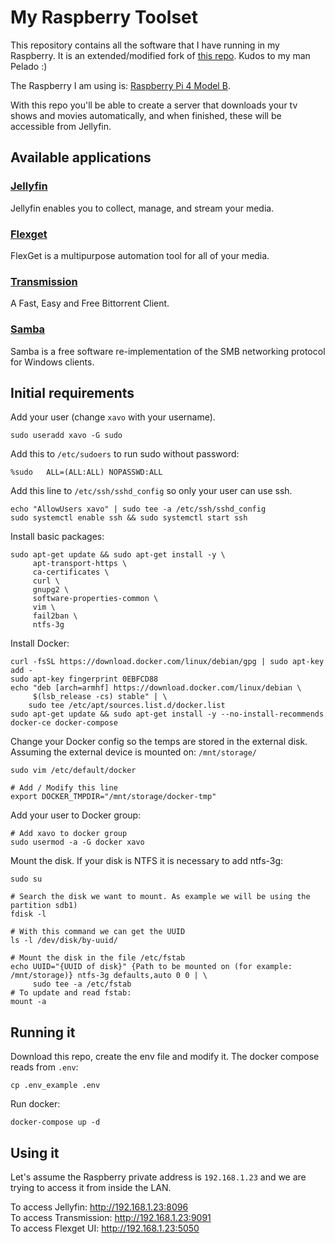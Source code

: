 # My Raspberry Toolset

This repository contains all the software that I have running in my Raspberry.
It is an extended/modified fork of [this repo](https://github.com/pablokbs/plex-rpi). Kudos to my man Pelado :)

The Raspberry I am using is: [Raspberry Pi 4 Model B](https://www.raspberrypi.com/products/raspberry-pi-4-model-b/specifications/).

With this repo you'll be able to create a server that downloads your tv shows and movies automatically, and when finished, these will be accessible from Jellyfin.

## Available applications

### [Jellyfin](https://jellyfin.org/)
Jellyfin enables you to collect, manage, and stream your media.

### [Flexget](https://flexget.com/)
FlexGet is a multipurpose automation tool for all of your media.

### [Transmission](https://transmissionbt.com/)
A Fast, Easy and Free Bittorrent Client.

### [Samba](https://www.samba.org/)
Samba is a free software re-implementation of the SMB networking protocol for Windows clients.


## Initial requirements

Add your user (change `xavo` with your username).

```
sudo useradd xavo -G sudo
```

Add this to `/etc/sudoers` to run sudo without password:

```
%sudo   ALL=(ALL:ALL) NOPASSWD:ALL
```

Add this line to `/etc/ssh/sshd_config` so only your user can use ssh.

```
echo "AllowUsers xavo" | sudo tee -a /etc/ssh/sshd_config
sudo systemctl enable ssh && sudo systemctl start ssh
```

Install basic packages:

```
sudo apt-get update && sudo apt-get install -y \
     apt-transport-https \
     ca-certificates \
     curl \
     gnupg2 \
     software-properties-common \
     vim \
     fail2ban \
     ntfs-3g
```

Install Docker:

```
curl -fsSL https://download.docker.com/linux/debian/gpg | sudo apt-key add -
sudo apt-key fingerprint 0EBFCD88
echo "deb [arch=armhf] https://download.docker.com/linux/debian \
     $(lsb_release -cs) stable" | \
    sudo tee /etc/apt/sources.list.d/docker.list
sudo apt-get update && sudo apt-get install -y --no-install-recommends docker-ce docker-compose
```

Change your Docker config so the temps are stored in the external disk.
Assuming the external device is mounted on: `/mnt/storage/`

```
sudo vim /etc/default/docker

# Add / Modify this line
export DOCKER_TMPDIR="/mnt/storage/docker-tmp"
```

Add your user to Docker group: 

```
# Add xavo to docker group
sudo usermod -a -G docker xavo
```

Mount the disk. If your disk is NTFS it is necessary to add ntfs-3g:

```
sudo su

# Search the disk we want to mount. As example we will be using the partition sdb1)
fdisk -l

# With this command we can get the UUID
ls -l /dev/disk/by-uuid/

# Mount the disk in the file /etc/fstab 
echo UUID="{UUID of disk}" {Path to be mounted on (for example: /mnt/storage)} ntfs-3g defaults,auto 0 0 | \
     sudo tee -a /etc/fstab
# To update and read fstab:
mount -a 
```

## Running it

Download this repo, create the env file and modify it. The docker compose reads from `.env`:

`cp .env_example .env`

Run docker:

`docker-compose up -d`

## Using it
Let's assume the Raspberry private address is `192.168.1.23` and we are trying to access it from inside the LAN.

To access Jellyfin: http://192.168.1.23:8096   
To access Transmission: http://192.168.1.23:9091    
To access Flexget UI: http://192.168.1.23:5050    
 